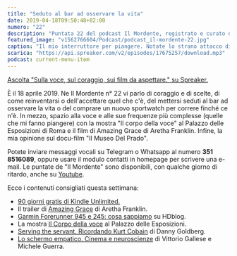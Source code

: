 ```yaml
---
title: "Seduto al bar ad osservare la vita"
date: 2019-04-18T09:50:48+02:00
numero: "22"
description: "Puntata 22 del podcast Il Mordente, registrato e curato da Riccardo Palombo."
featured_image: "v1562766604/Podcast/podcast_il-mordente-22.jpg"
caption: "Il mio interruttore per piangere. Notate lo strano attacco di quel microfono: dov'è collegato il cavo?"
scarica: "https://api.spreaker.com/v2/episodes/17675257/download.mp3"
podcast: current-menu-item
---
```


<a class="spreaker-player" href="https://www.spreaker.com/episode/17675257" data-resource="episode_id=17675257" data-width="100%" data-height="200" data-theme="light" data-playlist="false" data-playlist-continuous="false" data-autoplay="false" data-live-autoplay="false" data-chapters-image="true" data-episode-image-position="right" data-hide-logo="false" data-hide-likes="false" data-hide-comments="false" data-hide-sharing="false" data-hide-download="true" >Ascolta "Sulla voce, sul coraggio, sui film da aspettare." su Spreaker.</a>

È il 18 aprile 2019. Ne Il Mordente n° 22 vi parlo di coraggio e di scelte, di come reinventarsi o dell'accettare quel che c'è, del mettersi seduti al bar ad osservare la vita o del comprare un nuovo sportwatch per correre finché ce n'è. In mezzo, spazio alla voce e alle sue frequenze più complesse (quelle che mi fanno piangere) con la mostra "Il corpo della voce" al Palazzo delle Esposizioni di Roma e il film di Amazing Grace di Aretha Franklin. Infine, la mia opinione sul docu-film "Il Museo Del Prado".

Potete inviare messaggi vocali su Telegram o Whatsapp al numero **351 8516089**, oppure usare il modulo contatti in homepage per scrivere una e-mail. Le puntate de "Il Mordente" sono disponibili, con qualche giorno di ritardo, anche su <a class="text-info" title="Canale Youtube Riccardo Palombo" href="https://www.youtube.com/riccardopalombo">Youtube</a>.

Ecco i contenuti consigliati questa settimana:

<ul class="promo-link">
<li><a class="text-info" href="https://www.amazon.it/kindle-dbs/promoLanding?promoCode=cfbc50c0-c7a6-42a6-adb8-079b6c705c18&amp;campaignId=cfbc50c0-c7a6-42a6-adb8-079b6c705c18&_encoding=UTF8&tag=eeepcit-21&linkCode=ur2&linkId=78dbb4a09b1ed73819f00dd8e1f5e187&camp=3414&creative=21718" target="_blank" title="Kindle Unlimited 90 giorni">90 giorni gratis di Kindle Unlimited.</a></li>
<li>Il trailer di <a class="text-info" href="https://www.youtube.com/watch?v=gkKOIQwTiKE" target="_blank" title="Guarda il trailer di Amazing Grace">Amazing Grace</a> di Aretha Franklin.</li>
<li><a class="text-info" href="https://www.hdblog.it/2019/04/15/garmin-forerunner-945-245-745xt/" target="_blank" title="Garmin Forerunner 945 e 245: cosa sappiamo e cosa aspettarci">Garmin Forerunner 945 e 245: cosa sappiamo</a> su HDblog.</li>
<li>La mostra <a class="text-info" href="https://www.palazzoesposizioni.it/mostra/il-corpo-della-voce-carmelo-bene-cathy-berberian-demetrio-stratos" target="_blank" title="IL CORPO DELLA VOCE. CARMELO BENE, CATHY BERBERIAN, DEMETRIO STRATOS">Il Corpo della voce</a> al Palazzo delle Esposizioni.</li>
<li><a class="text-info" href="https://amzn.to/2D9tyFR" target="_blank" rel="nofollow noopener" title="Vedi il libro Serving the servant. Ricordando Kurt Cobain">Serving the servant. Ricordando Kurt Cobain</a> di Danny Goldberg.</li>
<li><a class="text-info" href="https://amzn.to/2UtsHtv" target="_blank" rel="nofollow noopener" title="Vedi il libro Lo schermo empatico. Cinema e neuroscienze">Lo schermo empatico. Cinema e neuroscienze</a> di Vittorio Gallese e Michele Guerra.</li>
</ul>